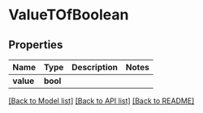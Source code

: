 # ValueTOfBoolean

## Properties
Name | Type | Description | Notes
------------ | ------------- | ------------- | -------------
**value** | **bool** |  | 



[[Back to Model list]](README.md#documentation-for-models) [[Back to API list]](README.md#documentation-for-api-endpoints) [[Back to README]](README.md)


